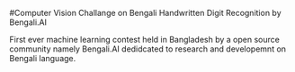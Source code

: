 #Computer Vision Challange on Bengali Handwritten Digit Recognition by Bengali.AI

First ever machine learning contest held in Bangladesh by a open source community namely Bengali.AI dedidcated to research and developemnt on Bengali language.
